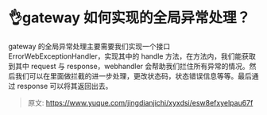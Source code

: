 # 👌gateway 如何实现的全局异常处理？

gateway 的全局异常处理主要需要我们实现一个接口ErrorWebExceptionHandler，实现其中的 handle 方法，在方法内，我们能获取到其中 request 与 response，webhandler 会帮助我们拦住所有异常的情况。然后我们可以在里面做拦截的进一步处理，更改状态码，状态错误信息等等。最后通过 response 可以将其返回出去。



> 原文: <https://www.yuque.com/jingdianjichi/xyxdsi/esw8efxyelpau67f>